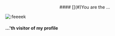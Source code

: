 <p align="center">
<!-- markdownlint-disable-next-line MD026 MD042 -->
#### [&#x200B;](#)You are the ...

![:feeeek](https://moe-counter--e-workwork.repl.co/get/@sh-y-zu?theme=gelbooru)
<!-- markdownlint-disable-next-line MD042 -->
#### [&#x200B;](#)...'th visitor of my profile
</p>
